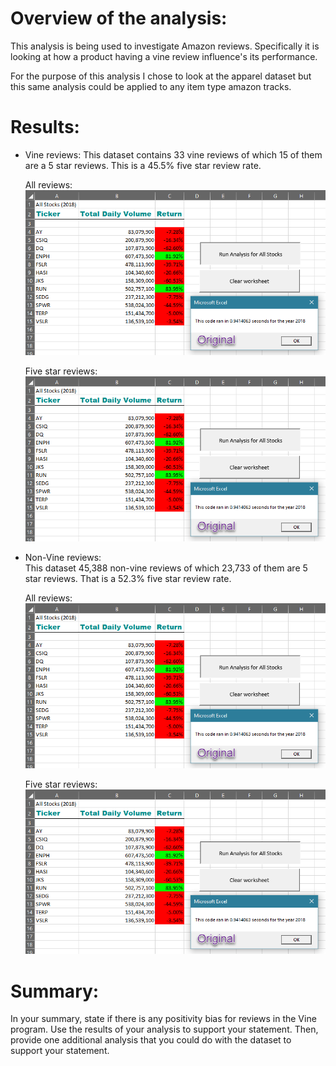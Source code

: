 # Overview of the analysis: 
This analysis is being used to investigate Amazon reviews. Specifically it is looking at how a product having a vine review influence's its performance.

For the purpose of this analysis I chose to look at the apparel dataset but this same analysis could be applied to any item type amazon tracks.

# Results:

- Vine reviews: 
    This dataset contains 33 vine reviews of which 15 of them are a 5 star reviews. This is a 45.5% five star review rate.

    All reviews:
    ![Vine_reviews](https://github.com/ethomas33/Stock-analysis/blob/8f2a657b4abc4180cffc5d5b8bc452884608aa3a/Resources/2018_O.png)

    Five star reviews: 
    ![Vine_5star_reviews](https://github.com/ethomas33/Stock-analysis/blob/8f2a657b4abc4180cffc5d5b8bc452884608aa3a/Resources/2018_O.png)    
    
- Non-Vine reviews:    
    This dataset 45,388 non-vine reviews of which 23,733 of them are 5 star reviews. That is a 52.3% five star review rate.

    All reviews:
    ![NonVine_reviews](https://github.com/ethomas33/Stock-analysis/blob/8f2a657b4abc4180cffc5d5b8bc452884608aa3a/Resources/2018_O.png)

    Five star reviews: 
    ![NonVine_5star_reviews](https://github.com/ethomas33/Stock-analysis/blob/8f2a657b4abc4180cffc5d5b8bc452884608aa3a/Resources/2018_O.png)   


# Summary: 

In your summary, state if there is any positivity bias for reviews in the Vine program. Use the results of your analysis to support your statement. Then, provide one additional analysis that you could do with the dataset to support your statement.
